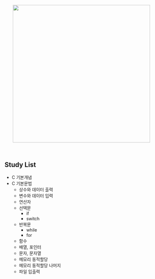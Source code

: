 <p align = "center">
<img src ="https://user-images.githubusercontent.com/93025344/175248151-5edad53e-6287-4ce4-abf6-f62d15da190e.png" width=450" height="450">
</p>

<br/>

## Study List
- C 기본개념
- C 기본문법
  - 상수와 데이터 출력
  - 변수와 데이터 입력
  - 연산자
  - 선택문
    - if
    - switch
  - 반복문
    - while
    - for
  - 함수
  - 배열, 포인터
  - 문자, 문자열
  - 메모리 동적할당
  - 메모리 동적할당 나머지
  - 파일 입출력
